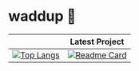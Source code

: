 # waddup 👋

<!--
[![Top Langs](https://github-readme-stats.vercel.app/api/top-langs/?username=seyhanvankhan&langs_count=10&layout=compact&theme=algolia)](https://github.com/seyhanvankhan/seyhanvankhan)
-->



&nbsp;             |  Latest Project
:-------------------------:|:-------------------------:
[![Top Langs](https://github-readme-stats.vercel.app/api/top-langs/?username=seyhanvankhan&langs_count=10&layout=compact&theme=algolia)](https://github.com/seyhanvankhan/seyhanvankhan)  |  [![Readme Card](https://github-readme-stats.vercel.app/api/pin/?username=seyhanvankhan&repo=nearby-nhs-vaccine-appt-finder&theme=algolia)](https://github.com/seyhanvankhan/nearby-nhs-vaccine-appt-finder)


<!--
**seyhanvankhan/seyhanvankhan** is a ✨ _special_ ✨ repository because its `README.md` (this file) appears on your GitHub profile.

Here are some ideas to get you started:

- 🔭 I’m currently working on ...
- 🌱 I’m currently learning ...
- 👯 I’m looking to collaborate on ...
- 🤔 I’m looking for help with ...
- 💬 Ask me about ...
- 📫 How to reach me: ...
- 😄 Pronouns: ...
- ⚡ Fun fact: ...
-->

